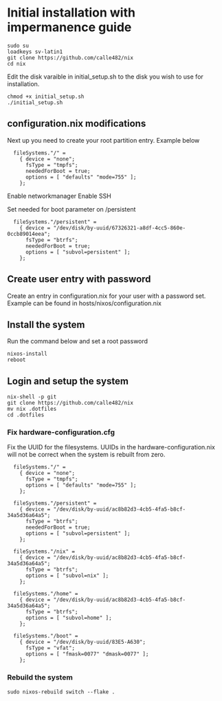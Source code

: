# Initial installation with impermanence guide
```
sudo su
loadkeys sv-latin1
git clone https://github.com/calle482/nix
cd nix
```

Edit the disk varaible in initial_setup.sh to the disk you wish to use for installation.

```
chmod +x initial_setup.sh
./initial_setup.sh
```

## configuration.nix modifications
Next up you need to create your root partition entry. Example below

```
  fileSystems."/" =
    { device = "none";
      fsType = "tmpfs";
      neededForBoot = true;
      options = [ "defaults" "mode=755" ];
    };
```

Enable networkmanager
Enable SSH

Set needed for boot parameter on /persistent

```
  fileSystems."/persistent" =
    { device = "/dev/disk/by-uuid/67326321-a8df-4cc5-860e-0ccb89014eea";
      fsType = "btrfs";
      neededForBoot = true;
      options = [ "subvol=persistent" ];
    };
```

## Create user entry with password
Create an entry in configuration.nix for your user with a password set. Example can be found in hosts/nixos/configuration.nix

## Install the system
Run the command below and set a root password
```
nixos-install
reboot
```

## Login and setup the system
```
nix-shell -p git
git clone https://github.com/calle482/nix
mv nix .dotfiles
cd .dotfiles
```

### Fix hardware-configuration.cfg
Fix the UUID for the filesystems. UUIDs in the hardware-configuration.nix will not be correct when the system is rebuilt from zero.

```
  fileSystems."/" =
    { device = "none";
      fsType = "tmpfs";
      options = [ "defaults" "mode=755" ];
    };

  fileSystems."/persistent" =
    { device = "/dev/disk/by-uuid/ac8b82d3-4cb5-4fa5-b8cf-34a5d36a64a5";
      fsType = "btrfs";
      neededForBoot = true;
      options = [ "subvol=persistent" ];
    };

  fileSystems."/nix" =
    { device = "/dev/disk/by-uuid/ac8b82d3-4cb5-4fa5-b8cf-34a5d36a64a5";
      fsType = "btrfs";
      options = [ "subvol=nix" ];
    };

  fileSystems."/home" =
    { device = "/dev/disk/by-uuid/ac8b82d3-4cb5-4fa5-b8cf-34a5d36a64a5";
      fsType = "btrfs";
      options = [ "subvol=home" ];
    };

  fileSystems."/boot" =
    { device = "/dev/disk/by-uuid/83E5-A630";
      fsType = "vfat";
      options = [ "fmask=0077" "dmask=0077" ];
    };
```


### Rebuild the system
```
sudo nixos-rebuild switch --flake .
```
